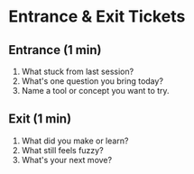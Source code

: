 # Entrance & Exit Tickets

## Entrance (1 min)
1. What stuck from last session?
2. What's one question you bring today?
3. Name a tool or concept you want to try.

## Exit (1 min)
1. What did you make or learn?
2. What still feels fuzzy?
3. What's your next move?
